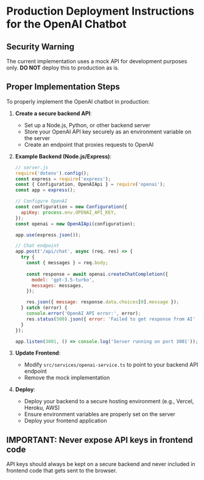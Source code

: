 
# Production Deployment Instructions for the OpenAI Chatbot

## Security Warning

The current implementation uses a mock API for development purposes only. **DO NOT** deploy this to production as is.

## Proper Implementation Steps

To properly implement the OpenAI chatbot in production:

1. **Create a secure backend API**:
   - Set up a Node.js, Python, or other backend server
   - Store your OpenAI API key securely as an environment variable on the server
   - Create an endpoint that proxies requests to OpenAI

2. **Example Backend (Node.js/Express)**:
   ```javascript
   // server.js
   require('dotenv').config();
   const express = require('express');
   const { Configuration, OpenAIApi } = require('openai');
   const app = express();

   // Configure OpenAI
   const configuration = new Configuration({
     apiKey: process.env.OPENAI_API_KEY,
   });
   const openai = new OpenAIApi(configuration);

   app.use(express.json());

   // Chat endpoint
   app.post('/api/chat', async (req, res) => {
     try {
       const { messages } = req.body;
       
       const response = await openai.createChatCompletion({
         model: 'gpt-3.5-turbo',
         messages: messages,
       });

       res.json({ message: response.data.choices[0].message });
     } catch (error) {
       console.error('OpenAI API error:', error);
       res.status(500).json({ error: 'Failed to get response from AI' });
     }
   });

   app.listen(3001, () => console.log('Server running on port 3001'));
   ```

3. **Update Frontend**:
   - Modify `src/services/openai-service.ts` to point to your backend API endpoint
   - Remove the mock implementation

4. **Deploy**:
   - Deploy your backend to a secure hosting environment (e.g., Vercel, Heroku, AWS)
   - Ensure environment variables are properly set on the server
   - Deploy your frontend application

## IMPORTANT: Never expose API keys in frontend code

API keys should always be kept on a secure backend and never included in frontend code that gets sent to the browser.
